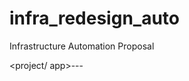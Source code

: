 # infra_redesign_auto
Infrastructure Automation Proposal

<project/ app>-<env>-<resource-type>-<role or id>
